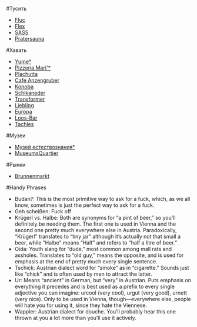 #Тусить
- [Fluc](https://ru.foursquare.com/v/fluc/4b058898f964a52088cf22e3)
- [Flex](https://ru.foursquare.com/v/flex/4b058892f964a52034ce22e3)
- [SASS](https://foursquare.com/v/sass-music-club/4b058892f964a5203cce22e3)
- [Pratersauna](https://www.facebook.com/events/155667664878368/)

#Хавать
- [Yume*](https://ru.foursquare.com/v/yume/4b5b54b3f964a5201ff528e3)
- [Pizzeria Mari'*](https://ru.foursquare.com/v/pizzeria-mari/4b4f404ef964a520bcfe26e3)
- [Plachutta](https://ru.foursquare.com/v/plachutta/4b058896f964a52018cf22e3)
- [Cafe Anzengruber](https://ru.foursquare.com/v/cafe-anzengruber/4b936d23f964a5208f4334e3)
- [Konoba](https://ru.foursquare.com/v/konoba/4bce153c29d4b713fdeaa7dc)
- [Schikaneder](https://ru.foursquare.com/v/schikaneder/4b058897f964a5206fcf22e3)
- [Transformer](https://ru.foursquare.com/v/transformer/514240bee4b09273bee632ac)
- [Liebling](https://ru.foursquare.com/v/liebling/5012ed64e4b0abd87511b9f8)
- [Europa](https://ru.foursquare.com/v/europa/4b058890f964a520b6cd22e3)
- [Loos-Bar](https://ru.foursquare.com/v/loosbar/4b058891f964a520edcd22e3)
- [Tachles](https://ru.foursquare.com/v/tachles/4c6583dd19f3c9b6ec479dff)

#Музеи
- [Музей естествознания*](https://ru.foursquare.com/v/naturhistorisches-museum/4b1699f8f964a520c5ba23e3)
- [MuseumsQuartier](https://ru.foursquare.com/v/museumsquartier/4d3f42108badba7adbfdb50b)

#Рынки
- [Brunnenmarkt](https://ru.foursquare.com/v/brunnenmarkt/4b07d25cf964a520410023e3)

#Handy Phrases
- Budan?: This is the most primitive way to ask for a fuck, which, as we all know, sometimes is just the perfect way to ask for a fuck.
- Geh scheißen:  Fuck off
- Krügerl vs. Halbe: Both are synonyms for “a pint of beer,” so you’ll definitely be needing them. The first one is used in Vienna and the second one pretty much everywhere else in Austria. Paradoxically, “Krügerl” translates to “tiny jar” although it’s actually not that small a beer, while “Halbe” means “Half” and refers to “half a litre of beer.”
- Oida:  Youth slang for “dude,” most common among mall rats and assholes. Translates to “old guy,” means the opposite, and is used for emphasis at the end of pretty much every single sentence.
- Tschick:  Austrian dialect word for “smoke” as in “cigarette.” Sounds just like “chick” and is often used by men to attract the latter.
- Ur:  Means “ancient” in German, but “very” in Austrian. Puts emphasis on everything it precedes and is best used as a prefix to every single adjective you can imagine: urcool (very cool), urgut (very good), urnett (very nice). Only to be used in Vienna, though—everywhere else, people will hate you for using it, since they hate the Viennese.
- Wappler:  Austrian dialect for douche. You’ll probably hear this one thrown at you a lot more than you’ll use it actively.
